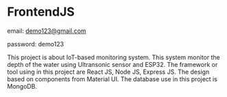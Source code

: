 # FrontendJS

email: demo123@gmail.com

password: demo123


This project is about IoT-based monitoring system. This system monitor the depth of the water using Ultransonic sensor and ESP32.
The framework or tool using in this project are React JS, Node JS, Express JS.
The design based on components from Material UI.
The database use in this project is MongoDB.

 
